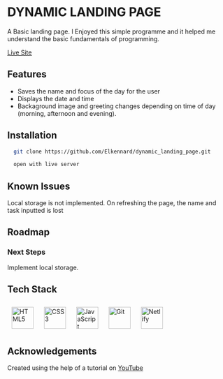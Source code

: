 # DYNAMIC LANDING PAGE

A Basic landing page. I Enjoyed this simple programme and it helped me understand the basic fundamentals of programming.

[Live Site](https://landing-page-ek.netlify.app/)

## Features
 - Saves the name and focus of the day for the user
 - Displays the date and time
 - Backaground image and greeting changes depending on time of day (morning, afternoon and evening).

## Installation
```bash
  git clone https://github.com/Elkennard/dynamic_landing_page.git
  
  open with live server
```

## Known Issues
Local storage is not implemented. On refreshing the page, the name and task inputted is lost

## Roadmap
### Next Steps
Implement local storage.

## Tech Stack
<div align="left">
<a href="https://developer.mozilla.org/en-US/docs/Glossary/HTML5" target="_blank"><img style="margin: 10px" src="https://seeklogo.com/images/H/html5-logo-EF92D240D7-seeklogo.com.png" alt="HTML5" height="50"/></a>
<a href="https://www.w3schools.com/css/" target="_blank"><img style="margin: 10px" src="https://profilinator.rishav.dev/skills-assets/css3-original-wordmark.svg" alt="CSS3" height="50" /></a>
<a href="https://www.javascript.com/" target="_blank"><img style="margin: 10px" src="https://profilinator.rishav.dev/skills-assets/javascript-original.svg" alt="JavaScript" height="50" /></a>
<a href="https://github.com/" target="_blank"><img style="margin: 10px" src="https://profilinator.rishav.dev/skills-assets/git-scm-icon.svg" alt="Git" height="50" /></a>
<a href="https://www.netlify.com/" target="_blank"><img style="margin: 10px" src="https://www.vectorlogo.zone/logos/netlify/netlify-ar21.svg" alt="Netlify" height="50"/></a>
</div>

## Acknowledgements
Created using the help of a tutorial on [YouTube](https://www.youtube.com/watch?v=fSTQzlprGLI)